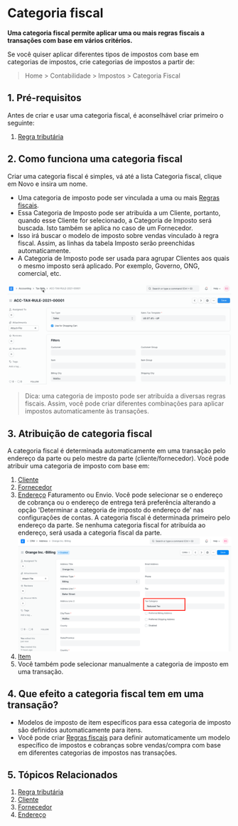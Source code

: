 # Categoria fiscal



**Uma categoria fiscal permite aplicar uma ou mais regras fiscais a transações com base em vários critérios.**


Se você quiser aplicar diferentes tipos de impostos com base em categorias de impostos, crie categorias de impostos a partir de:



> 
> Home > Contabilidade > Impostos > Categoria Fiscal
> 
> 
> 


## 1. Pré-requisitos


Antes de criar e usar uma categoria fiscal, é aconselhável criar primeiro o seguinte:


1. [Regra tributária](/docs/pt/accounts/tax-rule)


## 2. Como funciona uma categoria fiscal


Criar uma categoria fiscal é simples, vá até a lista Categoria fiscal, clique em Novo e insira um nome.


* Uma categoria de imposto pode ser vinculada a uma ou mais [Regras fiscais](/docs/pt/accounts/tax-rule).
* Essa Categoria de Imposto pode ser atribuída a um Cliente, portanto, quando esse Cliente for selecionado, a Categoria de Imposto será buscada. Isto também se aplica no caso de um Fornecedor.
* Isso irá buscar o modelo de imposto sobre vendas vinculado à regra fiscal. Assim, as linhas da tabela Imposto serão preenchidas automaticamente.
* A Categoria de Imposto pode ser usada para agrupar Clientes aos quais o mesmo imposto será aplicado. Por exemplo, Governo, ONG, comercial, etc.


![Categoria de imposto na fatura de vendas](/files/tax-category-in-invoice.gif)



> 
> Dica: uma categoria de imposto pode ser atribuída a diversas regras fiscais. Assim, você pode criar diferentes combinações para aplicar impostos automaticamente às transações.
> 
> 
> 


## 3. Atribuição de categoria fiscal


A categoria fiscal é determinada automaticamente em uma transação pelo endereço da parte ou pelo mestre da parte (cliente/fornecedor). Você pode atribuir uma categoria de imposto com base em:


1. [Cliente](/docs/pt/CRM/customer)
2. [Fornecedor](/docs/pt/buying/supplier)
3. [Endereço](/docs/pt/CRM/address) Faturamento ou Envio.
Você pode selecionar se o endereço de cobrança ou o endereço de entrega terá preferência alterando a opção 'Determinar a categoria de imposto do endereço de' nas configurações de contas. A categoria fiscal é determinada primeiro pelo endereço da parte. Se nenhuma categoria fiscal for atribuída ao endereço, será usada a categoria fiscal da parte.
 ![Endereço do gato fiscal](/files/tax-category-in-address.png)
4. [Item](/docs/pt/stock/item#316-item-tax)
5. Você também pode selecionar manualmente a categoria de imposto em uma transação.


## 4. Que efeito a categoria fiscal tem em uma transação?


* Modelos de imposto de item específicos para essa categoria de imposto são definidos automaticamente para itens.
* Você pode criar [Regras fiscais](&lcub;&lcub;docs_base_url}}/user/manual/en/accounts/tax-rule) para definir automaticamente um modelo específico de impostos e cobranças sobre vendas/compra com base em diferentes categorias de impostos nas transações.


## 5. Tópicos Relacionados


1. [Regra tributária](/docs/pt/accounts/tax-rule)
2. [Cliente](/docs/pt/CRM/customer)
3. [Fornecedor](/docs/pt/buying/supplier)
4. [Endereço](/docs/pt/CRM/address)



